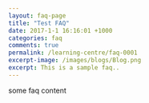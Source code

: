 ```yaml
---
layout: faq-page
title: "Test FAQ"
date: 2017-1-1 16:16:01 +1000
categories: faq
comments: true
permalink: /learning-centre/faq-0001
excerpt-image: /images/blogs/Blog.png
excerpt: This is a sample faq..
---
```


some faq content

